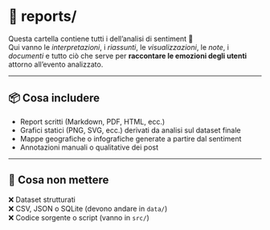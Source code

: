 # 📝 reports/

Questa cartella contiene tutti i dell’analisi di sentiment 💬  
Qui vanno le *interpretazioni*, i *riassunti*, le *visualizzazioni*, le *note*, i *documenti* e tutto ciò che serve per **raccontare le emozioni degli utenti** attorno all’evento analizzato.

---

## 📦 Cosa includere
- Report scritti (Markdown, PDF, HTML, ecc.)
- Grafici statici (PNG, SVG, ecc.) derivati da analisi sul dataset finale
- Mappe geografiche o infografiche generate a partire dal sentiment
- Annotazioni manuali o qualitative dei post

---

## 🚫 Cosa **non** mettere
❌ Dataset strutturati  
❌ CSV, JSON o SQLite (devono andare in `data/`)  
❌ Codice sorgente o script (vanno in `src/`)
